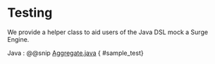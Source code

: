 # Testing

We provide a helper class to aid users of the Java DSL mock a Surge Engine. 

Java
:    @@snip [Aggregate.java](/modules/surge-docs/src/test/java/javadocs/commandapp/Test.java) { #sample_test}



